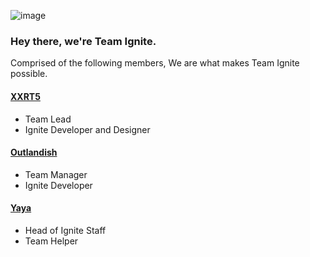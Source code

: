 ![image](https://user-images.githubusercontent.com/67547519/139045506-70b15dc0-1e7c-41a8-a59d-394d2dd5f5f0.png)

### Hey there, we're Team Ignite.

Comprised of the following members, We are what makes Team Ignite possible.

#### [XXRT5](https://github.com/xXRT5)
- Team Lead
- Ignite Developer and Designer

#### [Outlandish](https://github.com/gitlandish)
- Team Manager
- Ignite Developer

#### [Yaya](https://github.com/yayyaa)
- Head of Ignite Staff
- Team Helper
